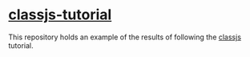 # [classjs-tutorial]

This repository holds an example of the results of following the [classjs] tutorial.

[classjs]: https://github.com/KisanHub/mongojs "classjs homepage"
[classjs-tutorial]: https://github.com/KisanHub/mongojs "classjs-tutorial homepage"
